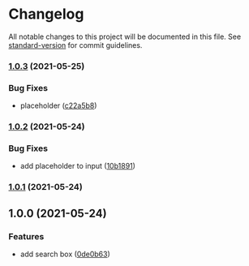 # Changelog

All notable changes to this project will be documented in this file. See [standard-version](https://github.com/conventional-changelog/standard-version) for commit guidelines.

### [1.0.3](https://github.com/eunjae-lee/search-box/compare/v1.0.2...v1.0.3) (2021-05-25)


### Bug Fixes

* placeholder ([c22a5b8](https://github.com/eunjae-lee/search-box/commit/c22a5b8f42e6d1c70cab9b9510d2b8b640d1a81e))

### [1.0.2](https://github.com/eunjae-lee/search-box/compare/v1.0.1...v1.0.2) (2021-05-24)


### Bug Fixes

* add placeholder to input ([10b1891](https://github.com/eunjae-lee/search-box/commit/10b189104082d77f6724d6f3fcdaa82f6d851d23))

### [1.0.1](https://github.com/eunjae-lee/search-box/compare/v1.0.0...v1.0.1) (2021-05-24)

## 1.0.0 (2021-05-24)


### Features

* add search box ([0de0b63](https://github.com/eunjae-lee/search-box/commit/0de0b63193d9901ab52acce1bcfb70c1330b7943))
